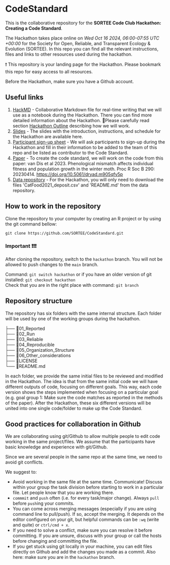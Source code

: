 # CodeStandard

This is the collaborative repository for the **SORTEE Code Club Hackathon: Creating a Code Standard**.

The Hackathon takes place online on _Wed Oct 16 2024, 06:00-07:55 UTC +00:00_ for the Society for Open, Reliable, and Transparent Ecology & Evolution (SORTEE). In this repo you can find all the relevant instructions, files and links to other resources used during the hackathon. 

❗ This repository is your landing page for the Hackathon. Please bookmark this repo for easy access to all resources.

Before the Hackathon, make sure you have a Github account. 

## Useful links

1. [HackMD](https://hackmd.io/kxNotAiRQdaIq62pkQ2K_A) - Collaborative Markdown file for real-time writing that we will use as a notebook during the Hackathon. There you can find more detailed information about the Hackathon.
:page_facing_up:Please carefully read section [Hackathon Outline](https://hackmd.io/kxNotAiRQdaIq62pkQ2K_A#Hackathon-outline) describing how we will work. 
2. [Slides](https://docs.google.com/presentation/d/1fSY_UCjT8Wz---Ultba62r_sItDC2qKkmnwcY78LEuY/edit?usp=sharing) - The slides with the introduction, instructions, and schedule for the Hackathon are available here. 
3. [Participant sign-up sheet](https://docs.google.com/spreadsheets/d/1U3LnAbkklFMbEmkUIWbzjq7RAtb_xPedyc2VvixNRDE/edit?usp=sharing) - We will ask participants to sign-up during the Hackathon and fill in their information to be added to the team of this repo and be listed as contributor to the Code Standard. 
4. [Paper](https://royalsocietypublishing.org/doi/10.1098/rspb.2023.0414) - To create the code standard, we will work on the code from this paper: van Dis et al 2023. Phenological mismatch affects individual fitness and population growth in the winter moth. Proc R Soc B 290: 20230414. https://doi.org/10.5061/dryad.m905qfv5p
5. [Data repository](https://datadryad.org/stash/dataset/doi:10.5061/dryad.m905qfv5p) - For the Hackathon, you will only need to download the files 'CatFood2021_deposit.csv' and 'README.md' from the data repository.

## How to work in the repository

Clone the repository to your computer by creating an R project or by using the git command bellow: 

`git clone https://github.com/SORTEE/CodeStandard.git` 

### Important :exclamation::exclamation::exclamation: 

After cloning the repository, switch to the `hackathon` branch. You will not be allowed to push changes to the `main` branch.     

Command: `git switch hackathon` or if you have an older version of git installed: `git checkout hackathon`    
Check that you are in the right place with command: `git branch`  

## Repository structure

The repository has six folders with the same internal structure. Each folder will be used by one of the working groups during the hackathon. 

├── :open_file_folder:01_Reported  
├── :open_file_folder:02_Run  
├── :open_file_folder:03_Reliable  
├── :open_file_folder:04_Reproducible  
├── :open_file_folder:05_Organization_Structure  
├── :open_file_folder:06_Other_considerations   
├── :page_facing_up:LICENSE  
└── :page_facing_up:README.md  

In each folder, we provide the same initial files to be reviewed and modified in the Hackathon. The idea is that from the same initial code we will have different outputs of code, focusing on different goals. This way, each code version shows the steps implemented when focusing on a particular goal (e.g. goal group 1: Make sure the code matches as reported in the methods of the paper). After the Hackathon, these six different versions will be united into one single code/folder to make up the Code Standard. 

## Good practices for collaboration in Github

We are collaborating using git/Github to allow multiple people to edit code working in the same project/files. We assume that the participants have basic knowledge and experience with git/Github. 

Since we are several people in the same repo at the same time, we need to avoid git conflicts. 

We suggest to: 

- Avoid working in the same file at the same time. Communicate! Discuss within your group the task division before starting to work in a particular file. Let people know that you are working there. 
- ```commmit``` and ```push``` often (i.e. for every task/major change). Always ```pull``` before ```push```ing your commits. 
- You can come across merging messages (especially if you are using command line to pull/push). If so, accept the merging. It depends on the editor configured on your git, but helpful commands can be `:wq` (write and quite) or `ctrl/cmd + x`.
- If you need to solve a conflict, make sure you can resolve it before committing. If you are unsure, discuss with your group or call the hosts before changing and committing the file. 
- If you get stuck using git locally in your machine, you can edit files directly on Github and add the changes you made as a commit. Also here: make sure you are in the `hackathon` branch.

